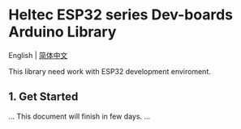 # Heltec ESP32 series Dev-boards Arduino Library

English | [简体中文](http://www.heltec.cn/)

This library need work with ESP32 development enviroment.

## 1. Get Started

...
This document will finish in few days.
...
